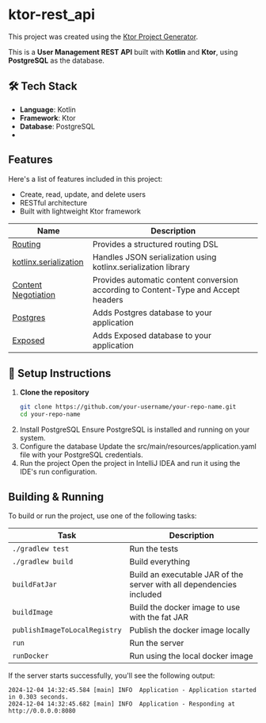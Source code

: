 # ktor-rest_api

This project was created using the [Ktor Project Generator](https://start.ktor.io).

This is a **User Management REST API** built with **Kotlin** and **Ktor**, using **PostgreSQL** as the database.

## 🛠️ Tech Stack
- **Language**: Kotlin
- **Framework**: Ktor
- **Database**: PostgreSQL
- 
## Features

Here's a list of features included in this project:
- Create, read, update, and delete users
- RESTful architecture
- Built with lightweight Ktor framework

| Name                                                                   | Description                                                                        |
| ------------------------------------------------------------------------|------------------------------------------------------------------------------------ |
| [Routing](https://start.ktor.io/p/routing)                             | Provides a structured routing DSL                                                  |
| [kotlinx.serialization](https://start.ktor.io/p/kotlinx-serialization) | Handles JSON serialization using kotlinx.serialization library                     |
| [Content Negotiation](https://start.ktor.io/p/content-negotiation)     | Provides automatic content conversion according to Content-Type and Accept headers |
| [Postgres](https://start.ktor.io/p/postgres)                           | Adds Postgres database to your application                                         |
| [Exposed](https://start.ktor.io/p/exposed)                             | Adds Exposed database to your application                                          |

## 🧰 Setup Instructions

1. **Clone the repository**  
   ```bash
   git clone https://github.com/your-username/your-repo-name.git
   cd your-repo-name
2. Install PostgreSQL
Ensure PostgreSQL is installed and running on your system.
3. Configure the database
Update the src/main/resources/application.yaml file with your PostgreSQL credentials.
4. Run the project
Open the project in IntelliJ IDEA and run it using the IDE's run configuration.

## Building & Running

To build or run the project, use one of the following tasks:

| Task                          | Description                                                          |
| -------------------------------|---------------------------------------------------------------------- |
| `./gradlew test`              | Run the tests                                                        |
| `./gradlew build`             | Build everything                                                     |
| `buildFatJar`                 | Build an executable JAR of the server with all dependencies included |
| `buildImage`                  | Build the docker image to use with the fat JAR                       |
| `publishImageToLocalRegistry` | Publish the docker image locally                                     |
| `run`                         | Run the server                                                       |
| `runDocker`                   | Run using the local docker image                                     |

If the server starts successfully, you'll see the following output:

```
2024-12-04 14:32:45.584 [main] INFO  Application - Application started in 0.303 seconds.
2024-12-04 14:32:45.682 [main] INFO  Application - Responding at http://0.0.0.0:8080
```

